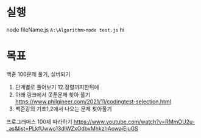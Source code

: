 # 실행
node fileName.js
```A:\Algorithm>node test.js```
hi

# 목표
백준 100문제 풀기, 실버되기
1. 단계별로 풀어보기 12.정렬까지한뒤에
2. 아래 링크에서 못푼문제 찾아 풀기
https://www.philgineer.com/2021/11/codingtest-selection.html
3. 백준강의 기초1,2에서 나오는 문제 찾아풀기

프로그래머스 100제 따라하기
https://www.youtube.com/watch?v=RMmOU2u-_as&list=PLkfUwwo13dlWZxOdbvMhkzhAowaiEjuGS